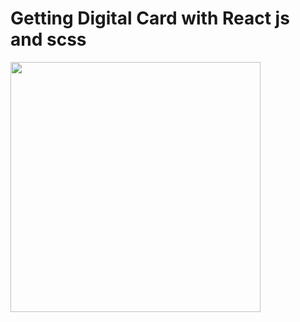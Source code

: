 # Getting Digital Card with React js and scss

<div ><img src="https://user-images.githubusercontent.com/86893073/180017666-d448d7d7-3e4a-41aa-ac79-5108b1fb1814.png" width='400px'/></div>
